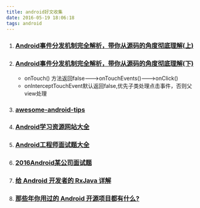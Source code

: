 ```yaml
---
title: android好文收集
date: 2016-05-19 18:06:18
tags: android
---
```


1. ### [Android事件分发机制完全解析，带你从源码的角度彻底理解(上)](http://blog.csdn.net/guolin_blog/article/details/9097463)
   
2. ### [Android事件分发机制完全解析，带你从源码的角度彻底理解(下)](http://blog.csdn.net/guolin_blog/article/details/9153747)
   
   - onTouch() 方法返回false--->onTouchEvents()--->onClick()  
   - onInterceptTouchEvent默认返回false,优先子类处理点击事件，否则父view处理
   
3. ### [awesome-android-tips](https://github.com/jiang111/awesome-android-tips)
   
4. ### [Android学习资源网站大全](https://github.com/zhujun2730/Android-Learning-Resources)
   
5. ### [Android工程师面试题大全](http://blog.csdn.net/mc_hust/article/details/49517915)
   
6. ### [2016Android某公司面试题](http://yuweiguocn.github.io/2016/04/13/interview-2016-big-company/)
   
7. ### [给 Android 开发者的 RxJava 详解](http://gank.io/post/560e15be2dca930e00da1083)
   
8. ### [那些年你用过的 Android 开源项目都有什么?](http://diycode.cc/topics/8)
